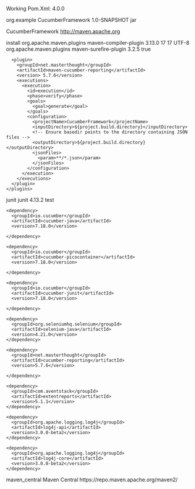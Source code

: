Working Pom.Xml:
<project xmlns="http://maven.apache.org/POM/4.0.0" xmlns:xsi="http://www.w3.org/2001/XMLSchema-instance"
xsi:schemaLocation="http://maven.apache.org/POM/4.0.0 http://maven.apache.org/xsd/maven-4.0.0.xsd">
<modelVersion>4.0.0</modelVersion>

<groupId>org.example</groupId>
<artifactId>CucumberFramework</artifactId>
<version>1.0-SNAPSHOT</version>
<packaging>jar</packaging>

<name>CucumberFramework</name>
<url>http://maven.apache.org</url>

  <build>
    <defaultGoal>install</defaultGoal>
    <plugins>
      <plugin>
        <groupId>org.apache.maven.plugins</groupId>
        <artifactId>maven-compiler-plugin</artifactId>
        <version>3.13.0</version>
        <configuration>
          <source>17</source>
          <target>17</target>
          <encoding>UTF-8</encoding>
        </configuration>
      </plugin>
      <plugin>
        <groupId>org.apache.maven.plugins</groupId>
        <artifactId>maven-surefire-plugin</artifactId>
        <version>3.2.5</version>
        <configuration>
          <testFailureIgnore>true</testFailureIgnore>
        </configuration>
      </plugin>

      <plugin>
        <groupId>net.masterthought</groupId>
        <artifactId>maven-cucumber-reporting</artifactId>
        <version> 5.7.6</version>
        <executions>
          <execution>
            <id>execution</id>
            <phase>verify</phase>
            <goals>
              <goal>generate</goal>
            </goals>
            <configuration>
              <projectName>CucumberFramework</projectName>
              <inputDirectory>${project.build.directory}</inputDirectory>
              <!-- Ensure basedir points to the directory containing JSON files -->
              <outputDirectory>${project.build.directory}</outputDirectory>
              <jsonFiles>
                <param>**/*.json</param>
              </jsonFiles>
            </configuration>
          </execution>
        </executions>
      </plugin>
    </plugins>
  </build>

  <dependencies>
    <dependency>
      <groupId>junit</groupId>
      <artifactId>junit</artifactId>
      <version>4.13.2</version>
      <scope>test</scope>
    </dependency>

    <dependency>
      <groupId>io.cucumber</groupId>
      <artifactId>cucumber-java</artifactId>
      <version>7.18.0</version>
<!--      <scope>test</scope>-->
    </dependency>

    <dependency>
      <groupId>io.cucumber</groupId>
      <artifactId>cucumber-picocontainer</artifactId>
      <version>7.18.0</version>
<!--      <scope>test</scope>-->
    </dependency>

    <dependency>
      <groupId>io.cucumber</groupId>
      <artifactId>cucumber-junit</artifactId>
      <version>7.18.0</version>
<!--      <scope>test</scope>-->
    </dependency>

    <dependency>
      <groupId>org.seleniumhq.selenium</groupId>
      <artifactId>selenium-java</artifactId>
      <version>4.21.0</version>
    </dependency>

    <dependency>
      <groupId>net.masterthought</groupId>
      <artifactId>cucumber-reporting</artifactId>
      <version>5.7.6</version>
<!--      <scope>test</scope>-->
    </dependency>

    <dependency>
      <groupId>com.aventstack</groupId>
      <artifactId>extentreports</artifactId>
      <version>5.1.1</version>
    </dependency>

    <dependency>
      <groupId>org.apache.logging.log4j</groupId>
      <artifactId>log4j-api</artifactId>
      <version>3.0.0-beta2</version>
    </dependency>
    
    <dependency>
      <groupId>org.apache.logging.log4j</groupId>
      <artifactId>log4j-core</artifactId>
      <version>3.0.0-beta2</version>
    </dependency>

  </dependencies>
  <repositories>
    <repository>
      <id>maven_central</id>
      <name>Maven Central</name>
      <url>https://repo.maven.apache.org/maven2/</url>
    </repository>
  </repositories>
</project>
